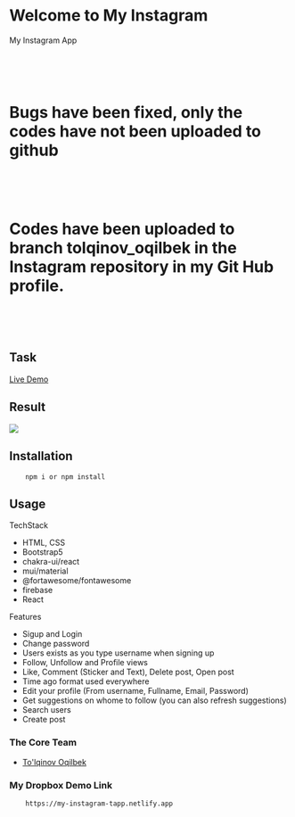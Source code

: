 # Welcome to My Instagram
My Instagram App

<br />
<br />
<br />

# Bugs have been fixed, only the codes have not been uploaded to github <br /> <br /> <br />
# Codes have been uploaded to branch tolqinov_oqilbek in the Instagram repository in my Git Hub profile.

<br />
<br />
<br />

## Task

[Live Demo](https://my-instagram-tapp.netlify.app)

## Result

<img src="./src/img/instagram.png" />

## Installation

```
    npm i or npm install
```

## Usage
TechStack

- HTML, CSS
- Bootstrap5
- chakra-ui/react
- mui/material
- @fortawesome/fontawesome
- firebase
- React

Features

- Sigup and Login
- Change password
- Users exists as you type username when signing up
- Follow, Unfollow and Profile views
- Like, Comment (Sticker and Text), Delete post, Open post
- Time ago format used everywhere
- Edit your profile (From username, Fullname, Email, Password)
- Get suggestions on whome to follow (you can also refresh suggestions)
- Search users
- Create post

### The Core Team

- <a href="https://github.com/Oqilbek2121">To'lqinov Oqilbek</a><br>

### My Dropbox Demo Link

```
    https://my-instagram-tapp.netlify.app
```
